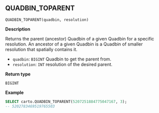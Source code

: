 ## QUADBIN_TOPARENT

```sql:signature
QUADBIN_TOPARENT(quadbin, resolution)
```

**Description**

Returns the parent (ancestor) Quadbin of a given Quadbin for a specific resolution. An ancestor of a given Quadbin is a Quadbin of smaller resolution that spatially contains it.

* `quadbin`: `BIGINT` Quadbin to get the parent from.
* `resolution`: `INT` resolution of the desired parent.

**Return type**

`BIGINT`

**Example**

```sql
SELECT carto.QUADBIN_TOPARENT(5207251884775047167, 3);
-- 5202783469519765503
```
